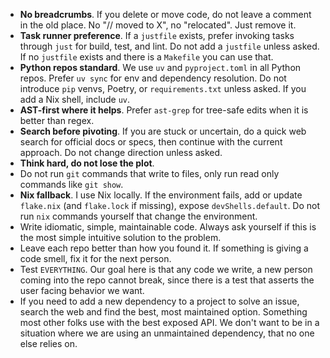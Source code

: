 - **No breadcrumbs**. If you delete or move code, do not leave a comment in the old place. No "// moved to X", no "relocated". Just remove it.
- **Task runner preference**. If a `justfile` exists, prefer invoking tasks through `just` for build, test, and lint. Do not add a `justfile` unless asked. If no `justfile` exists and there is a `Makefile` you can use that.
- **Python repos standard**. We use `uv` and `pyproject.toml` in all Python repos. Prefer `uv sync` for env and dependency resolution. Do not introduce `pip` venvs, Poetry, or `requirements.txt` unless asked. If you add a Nix shell, include `uv`.
- **AST-first where it helps**. Prefer `ast-grep` for tree-safe edits when it is better than regex.
- **Search before pivoting**. If you are stuck or uncertain, do a quick web search for official docs or specs, then continue with the current approach. Do not change direction unless asked.
- **Think hard, do not lose the plot**.
- Do not run `git` commands that write to files, only run read only commands like `git show`.
- **Nix fallback**. I use Nix locally. If the environment fails, add or update `flake.nix` (and `flake.lock` if missing), expose `devShells.default`. Do not run `nix` commands yourself that change the environment.
- Write idiomatic, simple, maintainable code. Always ask yourself if this is the most simple intuitive solution to the problem.
- Leave each repo better than how you found it. If something is giving a code smell, fix it for the next person.
- Test `EVERYTHING`. Our goal here is that any code we write, a new person coming into the repo cannot break, since there is a test that asserts the user facing behavior we want.
- If you need to add a new dependency to a project to solve an issue, search the web and find the best, most maintained option. Something most other folks use with the best exposed API. We don't want to be in a situation where we are using an unmaintained dependency, that no one else relies on.
